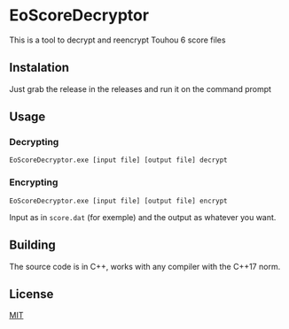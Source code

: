 # EoScoreDecryptor

This is a tool to decrypt and reencrypt Touhou 6 score files

## Instalation

Just grab the release in the releases and run it on the command prompt

## Usage

### Decrypting

```
EoScoreDecryptor.exe [input file] [output file] decrypt
```

### Encrypting

```
EoScoreDecryptor.exe [input file] [output file] encrypt
```

Input as in ``score.dat`` (for exemple) and the output as whatever you want.


## Building
The source code is in C++, works with any compiler with the C++17 norm.

## License
[MIT](https://choosealicense.com/licenses/mit/)